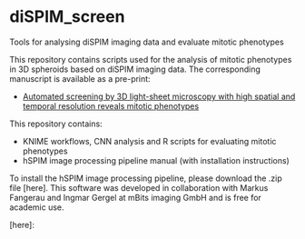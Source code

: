 # diSPIM_screen
Tools for analysing diSPIM imaging data and evaluate mitotic phenotypes

This repository contains scripts used for the analysis of mitotic phenotypes in 3D spheroids based on diSPIM imaging data. The corresponding manuscript is available as a pre-print:

* [Automated screening by 3D light-sheet microscopy with high spatial and temporal resolution reveals mitotic phenotypes]

This repository contains:

* KNIME workflows, CNN analysis and R scripts for evaluating mitotic phenotypes
* hSPIM image processing pipeline manual (with installation instructions)

To install the hSPIM image processing pipeline, please download the .zip file [here]. This software was developed in collaboration with Markus Fangerau and Ingmar Gergel at mBits imaging GmbH and is free for academic use. 

[Automated screening by 3D light-sheet microscopy with high spatial and temporal resolution reveals mitotic phenotypes]: https://www.biorxiv.org/content/10.1101/2020.01.20.912659v1 

[here]: 
